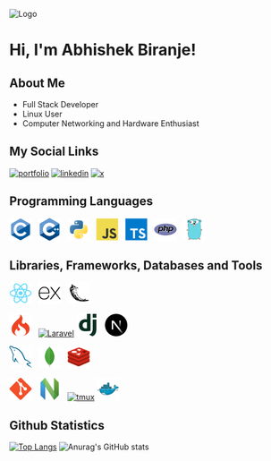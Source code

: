
![Logo](https://programwithabhi.vercel.app/banner/profile-banner.png)
# Hi, I'm Abhishek Biranje!


## About Me
- Full Stack Developer
- Linux User
- Computer Networking and Hardware Enthusiast 


## My Social Links
[![portfolio](https://img.shields.io/badge/my_portfolio-000?style=for-the-badge&logo=ko-fi&logoColor=white)](https://programwithabhi.vercel.app/)
[![linkedin](https://img.shields.io/badge/linkedin-0A66C2?style=for-the-badge&logo=linkedin&logoColor=white)](https://www.linkedin.com/in/programwithabhi/)
[![x](https://img.shields.io/badge/-1DA1F2?style=for-the-badge&logo=X&logoColor=white)](https://twitter.com/programwithabhi)


## Programming Languages
[<img src="https://raw.githubusercontent.com/devicons/devicon/master/icons/c/c-original.svg" height="40" alt="C">](https://www.cprogramming.com/)&nbsp;&nbsp;
[<img src="https://raw.githubusercontent.com/devicons/devicon/master/icons/cplusplus/cplusplus-original.svg" height="40" alt="C++">](https://www.w3schools.com/cpp/)&nbsp;&nbsp;
[<img src="https://raw.githubusercontent.com/devicons/devicon/master/icons/python/python-original.svg" height="40" alt="Python">](https://www.python.org)&nbsp;&nbsp;
[<img src="https://raw.githubusercontent.com/devicons/devicon/master/icons/javascript/javascript-original.svg" height="40" alt="JavaScript">](https://developer.mozilla.org/en-US/docs/Web/JavaScript)&nbsp;&nbsp;
[<img src="https://raw.githubusercontent.com/devicons/devicon/master/icons/typescript/typescript-original.svg" height="40" alt="TypeScript">](https://www.typescriptlang.org/)&nbsp;&nbsp;
[<img src="https://raw.githubusercontent.com/devicons/devicon/master/icons/php/php-original.svg" height="40" alt="PHP">](https://www.php.net/)&nbsp;&nbsp;
[<img src="https://raw.githubusercontent.com/devicons/devicon/master/icons/go/go-original.svg" height="40" alt="Go">](https://go.dev/)&nbsp;&nbsp;

## Libraries, Frameworks, Databases and Tools
[<img src="https://raw.githubusercontent.com/devicons/devicon/master/icons/react/react-original.svg" height="40" alt="React">](https://reactjs.org/)&nbsp;&nbsp;
[<img src="https://raw.githubusercontent.com/programwithabhi33/programwithabhi33/main/assets/express.svg" height="40" alt="Express.js">](https://expressjs.com/)&nbsp;&nbsp;
[<img src="https://raw.githubusercontent.com/programwithabhi33/programwithabhi33/main/assets/flask.svg" height="40" alt="Flask">](https://flask.palletsprojects.com/)&nbsp;&nbsp;

[<img src="https://raw.githubusercontent.com/devicons/devicon/master/icons/codeigniter/codeigniter-plain.svg" height="40" alt="CodeIgniter">](https://codeigniter.com/)&nbsp;&nbsp;
[<img src="https://www.vectorlogo.zone/logos/laravel/laravel-icon.svg" height="40" alt="Laravel">](https://laravel.com/)
[<img src="https://raw.githubusercontent.com/devicons/devicon/master/icons/django/django-plain.svg" height="40" alt="Django">](https://www.djangoproject.com/)&nbsp;&nbsp;
[<img src="https://raw.githubusercontent.com/devicons/devicon/master/icons/nextjs/nextjs-original.svg" height="40" alt="Next.js">](https://nextjs.org/)&nbsp;&nbsp;

[<img src="https://raw.githubusercontent.com/devicons/devicon/master/icons/mysql/mysql-original.svg" height="40" alt="MySQL">](https://www.mysql.com/)&nbsp;&nbsp;
[<img src="https://raw.githubusercontent.com/devicons/devicon/master/icons/mongodb/mongodb-original.svg" height="40" alt="MongoDB">](https://www.mongodb.com/)&nbsp;&nbsp;
[<img src="https://raw.githubusercontent.com/devicons/devicon/master/icons/redis/redis-original.svg" height="40" alt="Redis">](https://redis.io/)

[<img src="https://raw.githubusercontent.com/devicons/devicon/master/icons/git/git-original.svg" height="40" alt="Git">](https://git-scm.com/)&nbsp;&nbsp;
[<img src="https://raw.githubusercontent.com/devicons/devicon/master/icons/neovim/neovim-original.svg" height="40" alt="Neovim">](https://neovim.io/)&nbsp;&nbsp;
[<img src="https://raw.githubusercontent.com/tmux/tmux/master/logo/tmux-logo.svg" height="40" alt="tmux">](https://github.com/tmux/tmux)
[<img src="https://raw.githubusercontent.com/devicons/devicon/master/icons/docker/docker-original.svg" height="40" alt="Docker">](https://www.docker.com/)&nbsp;&nbsp;


## Github Statistics
[![Top Langs](https://github-readme-stats.vercel.app/api/top-langs/?username=programwithabhi33&layout=pie)](https://github.com/anuraghazra/github-readme-stats)
![Anurag's GitHub stats](https://github-readme-stats.vercel.app/api?username=programwithabhi33&show_icons=true&theme=dracula)
